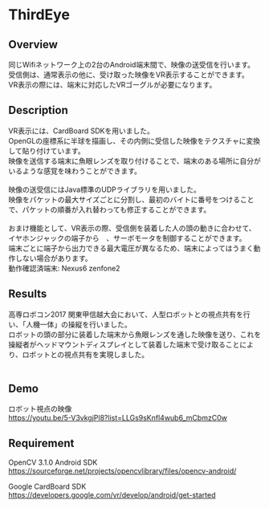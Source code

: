 # ThirdEye<br>
## Overview
同じWifiネットワーク上の2台のAndroid端末間で、映像の送受信を行います。<br>
受信側は、通常表示の他に、受け取った映像をVR表示することができます。<br>
VR表示の際には、端末に対応したVRゴーグルが必要になります。<br>

## Description
VR表示には、CardBoard SDKを用いました。　<br>
OpenGLの座標系に半球を描画し、その内側に受信した映像をテクスチャに変換して貼り付けています。<br>
映像を送信する端末に魚眼レンズを取り付けることで、端末のある場所に自分がいるような感覚を味わうことができます。<br><br>
映像の送受信にはJava標準のUDPライブラリを用いました。<br>
映像をパケットの最大サイズごとに分割し、最初のバイトに番号をつけることで、パケットの順番が入れ替わっても修正することができます。<br><br>
おまけ機能として、VR表示の際、受信側を装着した人の頭の動きに合わせて、イヤホンジャックの端子から　、サーボモータを制御することができます。<br>
端末ごとに端子から出力できる最大電圧が異なるため、端末によってはうまく動作しない場合があります。<br>
動作確認済端末: Nexus6 zenfone2

## Results 
高専ロボコン2017 関東甲信越大会において、人型ロボットとの視点共有を行い、「人機一体」の操縦を行いました。<br>
ロボットの頭の部分に装着した端末から魚眼レンズを通した映像を送り、これを操縦者がヘッドマウントディスプレイとして装着した端末で受け取ることにより、ロボットとの視点共有を実現しました。<br>
<br>

## Demo
ロボット視点の映像<br>
https://youtu.be/5-V3vkgjPl8?list=LLGs9sKnfl4wub6_mCbmzC0w
<br>

## Requirement
OpenCV 3.1.0 Android SDK<br>
https://sourceforge.net/projects/opencvlibrary/files/opencv-android/

Google CardBoard SDK<br>
https://developers.google.com/vr/develop/android/get-started
